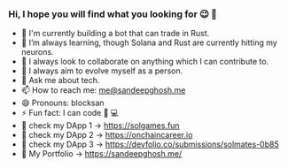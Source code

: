 ### Hi, I hope you will find what you looking for 😉 👋
- 🔭 I'm currently building a bot that can trade in Rust.
- 🌱 I’m always learning, though Solana and Rust are currently hitting my neurons.
- 👯 I always look to collaborate on anything which I can contribute to.
- 🤔 I always aim to evolve myself as a person.
- 💬 Ask me about tech.
- 📫 How to reach me: me@sandeepghosh.me
- 😄 Pronouns: blocksan
- ⚡ Fun fact: I can code 👨‍ 💻  
- 🍺 check my DApp 1 -> https://solgames.fun
- 🍺 check my DApp 2 -> https://onchaincareer.io
- 🍺 check my DApp 3 -> https://devfolio.co/submissions/solmates-0b85
- 🍺 My Portfolio -> https://sandeepghosh.me/

